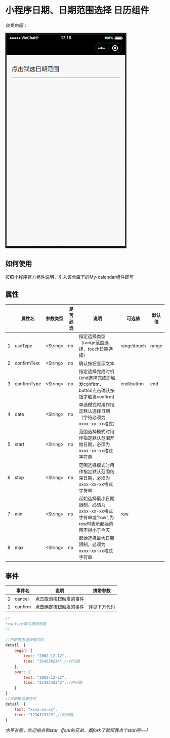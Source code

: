 # 小程序日期、日期范围选择 日历组件

*效果如图：*

![avatar](./GIF.gif)

## 如何使用
按照小程序官方组件说明，引入该仓库下的My-calendar组件即可

## 属性
||属性名|参数类型|是否必选|说明|可选值|默认值|
|-|-|-|-|-|-|-|
|1|useType|\<String\>|no|指定选择类型（range范围选择、touch日期选择）| range\touch|range|
|2|confirmText|\<String\>|no|确认按钮显示文本|||
|3|confirmType|\<String\>|no|指定选择完成时机(end选择完成即触发confirm、button点击确认按钮才触发confirm)|end\button|end|
|4|date|\<String\>|no|单选模式时用作指定默认选择日期（字符必须为xxxx-xx-xx格式）|||
|5|start|\<String\>|no|范围选择模式时用作指定默认范围开始日期，必须为xxxx-xx-xx格式字符串|||
|6|stop|\<String\>|no|范围选择模式时用作指定默认范围结束日期，必须为xxxx-xx-xx格式字符串|||
|7|min|\<String\>|no|起始选择最小日期限制，必须为xxxx-xx-xx格式字符串或“row”,为row时表示起始范围不得小于今天|row||
|8|max|\<String\>|no|起始选择最大日期限制，必须为xxxx-xx-xx格式字符串|||


## 事件
||事件名|说明|携带参数|
|-|-|-|-|
|1|cancel|点击取消按钮触发的事件|  |
|1|confirm|点击确定按钮触发的事件| 详见下方代码 |

```javascript
/*
*confirm事件携带参数
*/

//日期范围选择模式时
detail: {
    begin: {
        text: "2002-12-12",
        time: "324234234",//时间戳
    },
    over: {
        text: "2002-12-22",
        time: "2342342342",//时间戳
    }
}
//日期单选模式时
detail: {
    text: "xxxx-xx-xx",
    time: "1234123123",//时间戳
}

```

*水平有限，欢迎指点和star（fork的兄弟，都fork了就帮我点个star吧~~）*